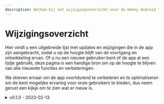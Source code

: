 ```yaml
---
description: Welkom bij het wijzigingsoverzicht voor de Homey Android TV-app!
---
```


# Wijzigingsoverzicht

Hier vindt u een uitgebreide lijst met updates en wijzigingen die in de app zijn aangebracht, zodat u op de hoogte
blijft van de voortgang en ontwikkeling ervan. Of u nu een nieuwe gebruiker bent of de app al een tijdje gebruikt, deze
pagina is een handige bron om op de hoogte te blijven van alle nieuwste functies en verbeteringen.

We streven ernaar om de app voortdurend te verbeteren en te optimaliseren om de best mogelijke ervaring voor onze
gebruikers te bieden, dus neem gerust een kijkje om te zien wat er nieuw is.

<details>

<summary>v0.1.0 - 2023-02-13</summary>

#### Nieuw

* Eerste versie

</details>

